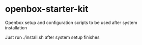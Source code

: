openbox-starter-kit
===================

Openbox setup and configuration scripts to be used after system installation

Just run ./install.sh after system setup finishes
